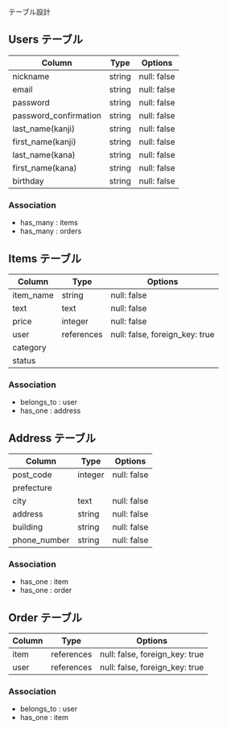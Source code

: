 テーブル設計

## Users テーブル

| Column                 | Type   | Options     |
| ---------------------- | ------ | ----------- |
| nickname               | string | null: false |
| email                  | string | null: false |
| password               | string | null: false |
| password_confirmation  | string | null: false |
| last_name(kanji)       | string | null: false |
| first_name(kanji)      | string | null: false |
| last_name(kana)        | string | null: false |
| first_name(kana)       | string | null: false |
| birthday               | string | null: false |


### Association

- has_many : items
- has_many : orders

## Items テーブル

| Column       | Type           | Options                           |
| ------------ | -------------- | --------------------------------- |
| item_name    | string         | null: false                       |
| text         | text           | null: false                       |
| price        | integer        | null: false                       |
| user         | references     | null: false, foreign_key: true    |
| category     |                |                                   |
| status       |                |                                   |

### Association

- belongs_to : user
- has_one    : address

## Address テーブル

| Column       | Type       | Options                        |
| ------------ | ---------- | ------------------------------ |
| post_code    | integer    | null: false                    |
| prefecture   |            |                                |
| city         | text       | null: false                    |
| address      | string     | null: false                    |
| building     | string     | null: false                    |
| phone_number | string     | null: false                    |

### Association

- has_one : item
- has_one : order

## Order テーブル

| Column       | Type       | Options                        |
| ------------ | ---------- | ------------------------------ |
| item         | references | null: false, foreign_key: true |
| user         | references | null: false, foreign_key: true |

### Association
- belongs_to : user
- has_one    : item